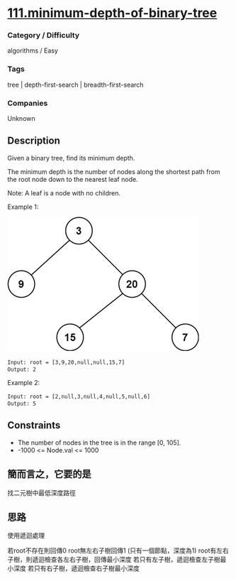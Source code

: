 # [111.minimum-depth-of-binary-tree](https://leetcode.com/problems/minimum-depth-of-binary-tree)

### Category / Difficulty
algorithms / Easy

### Tags
tree | depth-first-search | breadth-first-search
	 		
### Companies
Unknown

## Description
Given a binary tree, find its minimum depth.

The minimum depth is the number of nodes along the shortest path from the root node down to the nearest leaf node.

Note: A leaf is a node with no children.

 

Example 1:

![image info](./img/111e1.jpg)
```
Input: root = [3,9,20,null,null,15,7]
Output: 2
```

Example 2:
```
Input: root = [2,null,3,null,4,null,5,null,6]
Output: 5
```

## Constraints
- The number of nodes in the tree is in the range [0, 105].
- -1000 <= Node.val <= 1000

## 簡而言之，它要的是
找二元樹中最低深度路徑

## 思路
使用遞迴處理

若root不存在則回傳0
root無左右子樹回傳1 (只有一個節點，深度為1)
root有左右子樹，則遞迴檢查各左右子樹，回傳最小深度
若只有左子樹，遞迴檢查左子樹最小深度
若只有右子樹，遞迴檢查右子樹最小深度

